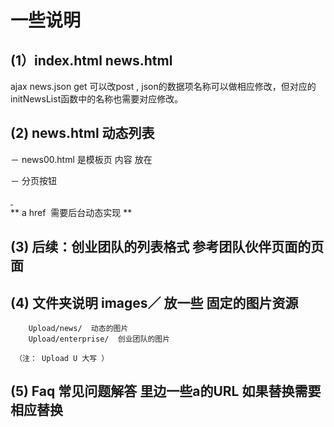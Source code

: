 # 一些说明

##  (1）index.html news.html   
ajax news.json   get  可以改post  , json的数据项名称可以做相应修改，但对应的initNewsList函数中的名称也需要对应修改。

## (2) news.html 动态列表
  － news00.html 是模板页 内容 放在 <div class="desc"></div>

  － 分页按钮 

<div class="paginator">
	<a class="previous" href="/Home/News?pageIndex=2" style="display:block;">&nbsp;</a>
	<a class="next" href="/Home/News?pageIndex=0" style="display:none;">&nbsp;</a>
</div>
** a href   需要后台动态实现 **

## (3) 后续：创业团队的列表格式 参考团队伙伴页面的页面 


## (4)  文件夹说明 images／ 放一些 固定的图片资源   
        Upload/news/  动态的图片
        Upload/enterprise/  创业团队的图片

     （注： Upload U 大写 ）

## (5) Faq 常见问题解答 里边一些a的URL 如果替换需要相应替换